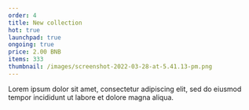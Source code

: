```yaml
---
order: 4
title: New collection
hot: true
launchpad: true
ongoing: true
price: 2.00 BNB
items: 333
thumbnail: /images/screenshot-2022-03-28-at-5.41.13-pm.png
---
```

Lorem ipsum dolor sit amet, consectetur adipiscing elit, sed do eiusmod tempor incididunt ut labore et dolore magna aliqua.